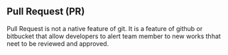 ## Pull Request (PR)

Pull Request is not a native feature of git. It is a feature of github or bitbucket that allow developers to alert team
member to new works thhat neet to be reviewed and approved.